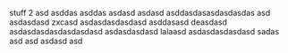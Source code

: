stuff
 2
asd
asddas
asddas
asdasd
asdasd
asddasdasasdasdasdas
asd
asdasdasd
zxcasd
asdasdasdasdasd
asddasasd
deasdasd
asdasdasdasdasdasdasd
asdasdasdasd
lalaasd
asdasdasdasdasd
sadas
asd
asd
asdasd
asd
